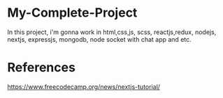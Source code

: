 # My-Complete-Project
In this project, i'm gonna work in html,css,js, scss, reactjs,redux, nodejs, nextjs, expressjs, mongodb, node socket with chat app and etc.

# References
https://www.freecodecamp.org/news/nextjs-tutorial/ 